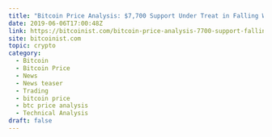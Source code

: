 ```yaml
---
title: "Bitcoin Price Analysis: $7,700 Support Under Treat in Falling Wedge"
date: 2019-06-06T17:00:48Z
link: https://bitcoinist.com/bitcoin-price-analysis-7700-support-falling-wedge/?utm_medium=RSS&utm_source=hune
site: bitcoinist.com
topic: crypto
category:
  - Bitcoin
  - Bitcoin Price
  - News
  - News teaser
  - Trading
  - bitcoin price
  - btc price analysis
  - Technical Analysis
draft: false
---
```

